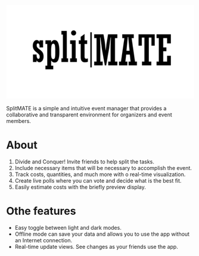 ![Splitmate API](https://raw.githubusercontent.com/trackerforce/splitmate-assets/master/logo/sm_logo.png)

SplitMATE is a simple and intuitive event manager that provides a collaborative and transparent environment for organizers and event members.

# About

1. Divide and Conquer! Invite friends to help split the tasks.
2. Include necessary items that will be necessary to accomplish the event.
3. Track costs, quantities, and much more with o real-time visualization.
4. Create live polls where you can vote and decide what is the best fit.
5. Easily estimate costs with the briefly preview display.

# Othe features

- Easy toggle between light and dark modes.
- Offline mode can save your data and allows you to use the app without an Internet connection.
- Real-time update views. See changes as your friends use the app.